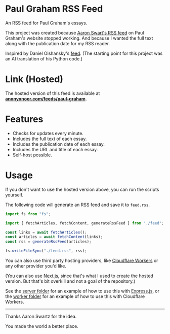 # Paul Graham RSS Feed

An RSS feed for Paul Graham's essays.

This project was created because [Aaron Swart's RSS feed](https://paulgraham.com/rss.html) on Paul Graham's website stopped working. And because I wanted the full text along with the publication date for my RSS reader.

Inspired by Daniel Olshansky's [feed](https://github.com/Olshansk/pgessays-rss). (The starting point for this project was an AI translation of his Python code.)

# Link (Hosted)

The hosted version of this feed is available at **[anonyonoor.com/feeds/paul-graham](https://www.anonyonoor.com/feeds/paul-graham)**.

# Features

- Checks for updates every minute.
- Includes the full text of each essay.
- Includes the publication date of each essay.
- Includes the URL and title of each essay.
- Self-host possible.

# Usage

If you don't want to use the hosted version above, you can run the scripts yourself.

The following code will generate an RSS feed and save it to `feed.rss`.

```javascript
import fs from "fs";

import { fetchArticles, fetchContent, generateRssFeed } from "./feed";

const links = await fetchArticles();
const articles = await fetchContent(links);
const rss = generateRssFeed(articles);

fs.writeFileSync("./feed.rss", rss);
```

You can also use third party hosting providers, like [Cloudflare Workers](https://workers.cloudflare.com/) or any other provider you'd like.

(You can also use [Next.js](https://nextjs.org/), since that's what I used to create the hosted version. But that's bit overkill and not a goal of the repository.)

See the [server folder]("./server") for an example of how to use this with [Express.js](https://expressjs.com/), or the [worker folder]("./worker") for an example of how to use this with Cloudflare Workers.

---

Thanks Aaron Swartz for the idea.

You made the world a better place.
